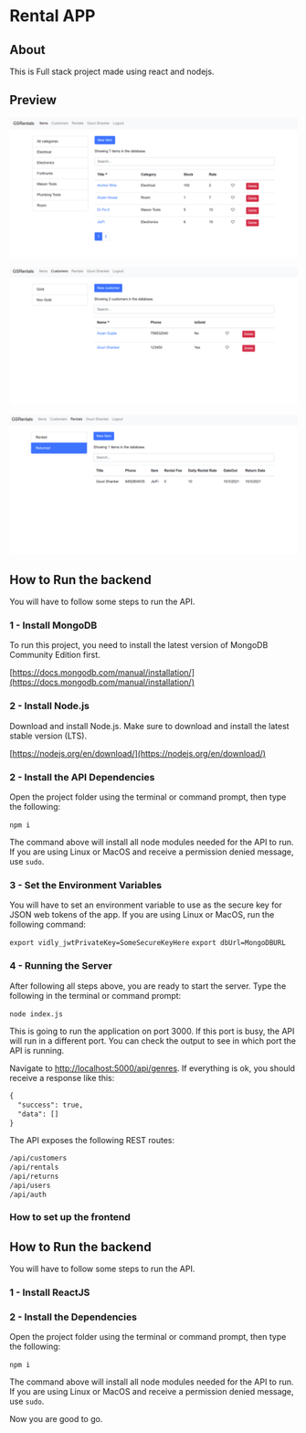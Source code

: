 # Rental APP

## About

This is Full stack project made using react and nodejs.

## Preview

   ![HomeScreen](./images/HomeScreen.png)

   ![Customers](./images/customers.png)

   ![rentals](./images/rentals.png)

## How to Run the backend

You will have to follow some steps to run the API.

### 1 - Install MongoDB

To run this project, you need to install the latest version of MongoDB Community Edition first.

[https://docs.mongodb.com/manual/installation/](https://docs.mongodb.com/manual/installation/)

### 2 - Install Node.js

Download and install Node.js. Make sure to download and install the latest stable version (LTS).

[https://nodejs.org/en/download/](https://nodejs.org/en/download/)

### 2 - Install the API Dependencies

Open the project folder using the terminal or command prompt, then type the following:

`npm i`

The command above will install all node modules needed for the API to run. If you are using Linux or MacOS and receive a permission denied message, use `sudo`.

### 3 - Set the Environment Variables

You will have to set an environment variable to use as the secure key for JSON web tokens of the app. If you are using Linux or MacOS, run the following command:

`export vidly_jwtPrivateKey=SomeSecureKeyHere`
`export dbUrl=MongoDBURL`

### 4 - Running the Server

After following all steps above, you are ready to start the server. Type the following in the terminal or command prompt:

`node index.js`

This is going to run the application on port 3000. If this port is busy, the API will run in a different port. You can check the output to see in which port the API is running.

Navigate to [http://localhost:5000/api/genres](http://localhost:5000/api/genres). If everything is ok, you should receive a response like this:

```
{
  "success": true,
  "data": []
}
```

The API exposes the following REST routes:

```
/api/customers
/api/rentals
/api/returns
/api/users
/api/auth
```

### How to set up the frontend

## How to Run the backend

You will have to follow some steps to run the API.

### 1 - Install ReactJS

### 2 - Install the Dependencies

Open the project folder using the terminal or command prompt, then type the following:

`npm i`

The command above will install all node modules needed for the API to run. If you are using Linux or MacOS and receive a permission denied message, use `sudo`.

Now you are good to go.
